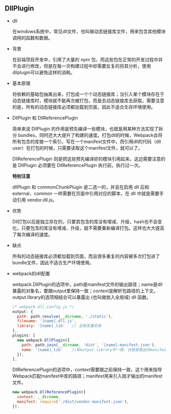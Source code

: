 ## DllPlugin

* dll

  在windows系统中，常见dll文件，也叫做动态链接库文件，用来包含其他模块调用的函数和数据。

* 背景

  在前端项目开发中，引用了大量的 npm 包，而这些包在正常的开发过程中并不会进行修改，但是在每一次构建过程中却需要反复的将其分析，使用dllplugin可以避免这样的消耗。

* 基本原理

  将依赖的基础包抽离出来，打包成一个个动态链接库；当引入某个模块存在于动态链接库时，模块就不能再次被打包，而是去动态链接库去获取。需要注意的是，所有的动态链接库必须都加载到页面，因此不适合生存环境使用。

* DllPlugin 和 DllReferencePlugin

  简单来说 DllPlugin 的作用是预先编译一些模块，也就是用某种方法实现了拆分 bundles，同时还大大提升了构建的速度。打包dll的时候，Webpack会将所有包含的库做一个索引，写在一个manifest文件中，而引用dll的代码（dll user）在打包的时候，只需要读取这个manifest文件，就可以了。

  DllReferencePlugin 则是把这些预先编译好的模块引用起来。这边需要注意的是 DllPlugin 必须要在 DllReferencePlugin 执行前，执行过一次。


  **特别注意** 

  dllPlugin 和 commonChunkPlugin 是二选一的，并且在启用 dll 后和 external、common 一样需要在页面中引用对应的脚本，在 dll 中就是需要手动引用 vendor.dll.js。

* 优势

  Dll打包以后是独立存在的，只要其包含的库没有增减、升级，hash也不会变化，只要包含的库没有增减、升级，就不需要重新编译打包。这样也大大提高了每次编译的速度。

* 缺点

  所有的动态链接库必须都加载到页面，而且很多重复的内容被多次打包进了bundle文件，因此不适合生产环境使用。

* webpack的dll配置

  webpack.DllPlugin的选项中，path是manifest文件的输出路径；name是dll暴露的对象名，要跟output里保持一致；context是解析包路径的上下文。output.library的选项相结合可以暴露出 (也叫做放入全局域) dll 函数。

  ```js
  /* webpack.dll.config.js */
  output: {
    path: path.resolve(__dirname, './static'),
    filename: '[name].dll.js',
    library: '[name]_lib'   // 全局变量名称
  },
  plugins: [
    new webpack.DllPlugin({
      path: path.join(__dirname, 'dist', '[name]-manifest.json'),
      name: '[name]_lib'    //和output.library中一致，也就是输出的manifest.json中的 name值
    }),
  ],
  ```

  DllReferencePlugin的选项中，context需要跟之前保持一致，这个用来指导Webpack匹配manifest中库的路径；manifest用来引入刚才输出的manifest文件。

  ```js
  new webpack.DllReferencePlugin({
    context: __dirname,
    manifest: require('./dist/vendor-manifest.json'),
  }),
  ```